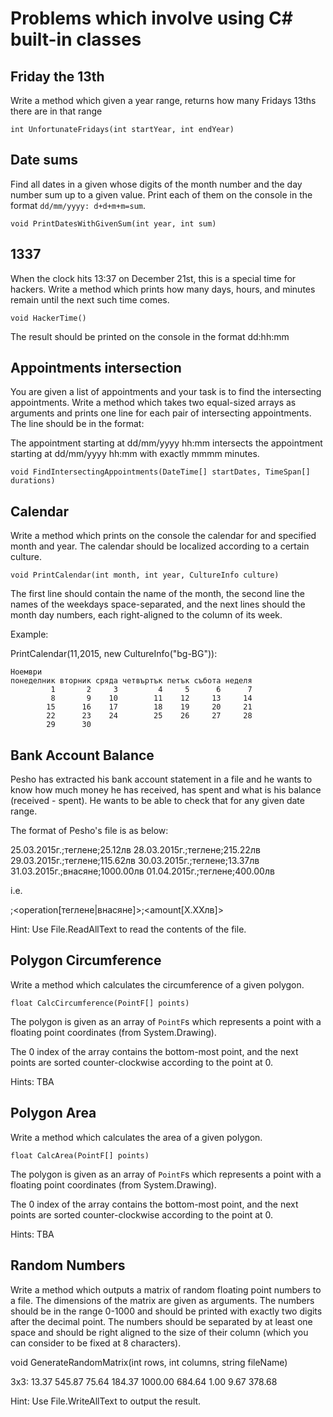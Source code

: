 # Problems which involve using C# built-in classes #

## Friday the 13th ##

Write a method which given a year range, returns how many
Fridays 13ths there are in that range

`int UnfortunateFridays(int startYear, int endYear)`

## Date sums ##

Find all dates in a given whose digits of the month number
and the day number sum up to a given value. Print each of
them on the console in the format 
`dd/mm/yyyy: d+d+m+m=sum`.

`void PrintDatesWithGivenSum(int year, int sum)`

## 1337 ##

When the clock hits 13:37 on December 21st, this is a special
time for hackers. Write a method which prints how many days,
hours, and minutes remain until the next such time comes.

`void HackerTime()`

The result should be printed on the console in the format dd:hh:mm

## Appointments intersection ##

You are given a list of appointments and your task is to find the
intersecting appointments. Write a method which takes two equal-sized
arrays as arguments and prints one line for each pair of intersecting
appointments. The line should be in the format:

The appointment starting at dd/mm/yyyy hh:mm intersects the
appointment starting at dd/mm/yyyy hh:mm with exactly mmmm minutes.

`void FindIntersectingAppointments(DateTime[] startDates, TimeSpan[] durations)`

## Calendar ##

Write a method which prints on the console the calendar for and
specified month and year. The calendar should be localized according to
a certain culture.

`void PrintCalendar(int month, int year, CultureInfo culture)`

The first line should contain the name of the month, the second line
the names of the weekdays space-separated, and the next lines should
the month day numbers, each right-aligned to the column of its week.

Example:

PrintCalendar(11,2015, new CultureInfo("bg-BG")):
```
Ноември
понеделник вторник сряда четвъртък петък събота неделя
         1       2     3         4     5      6      7
         8       9    10        11    12     13     14
        15      16    17        18    19     20     21
        22      23    24        25    26     27     28		 
		29      30     
```

## Bank Account Balance ##

Pesho has extracted his bank account statement in a file
and he wants to know how much money he has received, has spent
and what is his balance (received - spent). 
He wants to be able to check that for any given date range.

The format of Pesho's file is as below:

25.03.2015г.;теглене;25.12лв
28.03.2015г.;теглене;215.22лв
29.03.2015г.;теглене;115.62лв
30.03.2015г.;теглене;13.37лв
31.03.2015г.;внасяне;1000.00лв
01.04.2015г.;теглене;400.00лв

i.e.

<date>;<operation[теглене|внасяне]>;<amount[X.XXлв]>

Hint: Use File.ReadAllText to read the contents of the file.

## Polygon Circumference ##

Write a method which calculates the circumference of a given polygon.

`float CalcCircumference(PointF[] points)`

The polygon is given as an array of `PointF`s which represents
a point with a floating point coordinates (from System.Drawing).

The 0 index of the array contains the bottom-most point,
and the next points are sorted counter-clockwise according to
the point at 0.

Hints: TBA

## Polygon Area ##

Write a method which calculates the area of a given polygon.

`float CalcArea(PointF[] points)`

The polygon is given as an array of `PointF`s which represents
a point with a floating point coordinates (from System.Drawing).

The 0 index of the array contains the bottom-most point,
and the next points are sorted counter-clockwise according to
the point at 0.

Hints: TBA

## Random Numbers ##

Write a method which outputs a matrix of random floating point
numbers to a file.
The dimensions of the matrix are given as arguments. The numbers
should be in the range 0-1000 and should be printed with exactly
two digits after the decimal point. The numbers should be separated
by at least one space and should be right aligned to the size of their
column (which you can consider to be fixed at 8 characters).

void GenerateRandomMatrix(int rows, int columns, string fileName)

3x3:
   13.37  545.87   75.64
  184.37 1000.00  684.64
    1.00    9.67  378.68
   
Hint: Use File.WriteAllText to output the result.